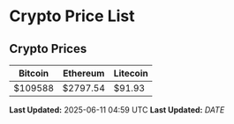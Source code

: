 # Crypto Price List

## Crypto Prices
| Bitcoin | Ethereum | Litecoin |
| ------- | -------- | -------- |
| $109588 | $2797.54 | $91.93 |
**Last Updated:** 2025-06-11 04:59 UTC
**Last Updated:** $DATE$
